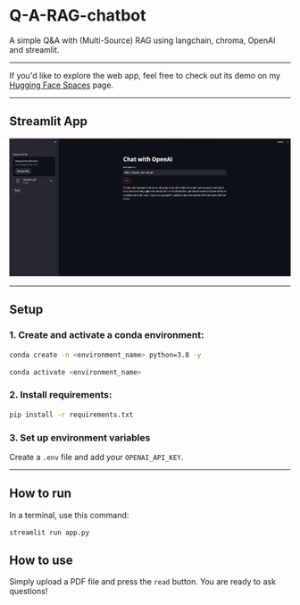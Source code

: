 # Q-A-RAG-chatbot
A simple Q&amp;A with (Multi-Source) RAG using langchain, chroma, OpenAI and streamlit.

---

If you'd like to explore the web app, feel free to check out its demo on my [Hugging Face Spaces](https://huggingface.co/spaces/idalz/rag-qa-openai) page.

---
## Streamlit App
![Q&A RAG Chatbot](./images/screenshot.png)

---
## Setup

### 1. Create and activate a conda environment:
```bash
conda create -n <environment_name> python=3.8 -y
```
```bash
conda activate <environment_name> 
```

### 2. Install requirements:
```bash
pip install -r requirements.txt
```

### 3. Set up environment variables
Create a `.env` file and add your `OPENAI_API_KEY`.

---
## How to run
In a terminal, use this command:
```bash
streamlit run app.py
```

## How to use
Simply upload a PDF file and press the `read` button. You are ready to ask questions!

